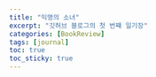 ```yaml
---
title: "익명의 소녀"
excerpt: "깃허브 블로그의 첫 번쨰 일기장"
categories: [BookReview]
tags: [journal]
toc: true
toc_sticky: true
---
```

